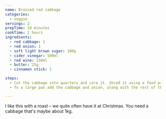 ```yaml
---
name: Braised red cabbage
categories:
  - veggie
servings: 2
prepTime: 10 minutes
cookTime: 2 hours
ingredients:
  - red cabbage: 1
  - red onion: 1
  - soft light brown sugar: 100g
  - cider vinegar: 100ml
  - red wine: 150ml
  - butter: 25g
  - cinnamon stick: 1

steps:
  - Cut the cabbage into quarters and core it. Shred it using a food processor (or a knife). Peel and slice the onion.
  - To a large pan add the cabbage and onion, along with the rest of the ingredients. Season and bring to a soft simmer. Cover and cook for about 90 minutes, then remove the lid and cook for a further 30 minutes or so until tender.

---
```


I like this with a roast – we quite often have it at Christmas. You need a cabbage that's maybe about 1kg.
